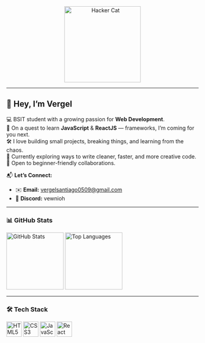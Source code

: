 <div align="center">
  <img src="assets/hacker-cat.gif" alt="Hacker Cat" height="200" />
</div>

---

## 👋 Hey, I’m Vergel  

💻 BSIT student with a growing passion for **Web Development**.  
🚀 On a quest to learn **JavaScript** & **ReactJS** — frameworks, I’m coming for you next.  
🛠 I love building small projects, breaking things, and learning from the chaos.  
🌱 Currently exploring ways to write cleaner, faster, and more creative code.  
🤝 Open to beginner-friendly collaborations.  

📬 **Let’s Connect:**  
- ✉️ **Email:** vergelsantiago0509@gmail.com  
- 💬 **Discord:** vewnioh  

---

### 📊 GitHub Stats
<div align="left">
  <img src="https://github-readme-stats.vercel.app/api?username=dev-vergent&show_icons=true&include_all_commits=true&count_private=true&theme=dracula&hide_border=false" height="150" alt="GitHub Stats" />
  <img src="https://github-readme-stats.vercel.app/api/top-langs?username=dev-vergent&layout=compact&langs_count=5&theme=dracula&hide_border=false" height="150" alt="Top Languages" />
</div>

---

### 🛠 Tech Stack
<div align="left">
  <img src="https://cdn.jsdelivr.net/gh/devicons/devicon/icons/html5/html5-original.svg" height="40" alt="HTML5" />
  <img src="https://cdn.jsdelivr.net/gh/devicons/devicon/icons/css3/css3-original.svg" height="40" alt="CSS3" />
  <img src="https://cdn.jsdelivr.net/gh/devicons/devicon/icons/javascript/javascript-original.svg" height="40" alt="JavaScript" />
  <img src="https://cdn.jsdelivr.net/gh/devicons/devicon/icons/react/react-original.svg" height="40" alt="React" />
</div>

